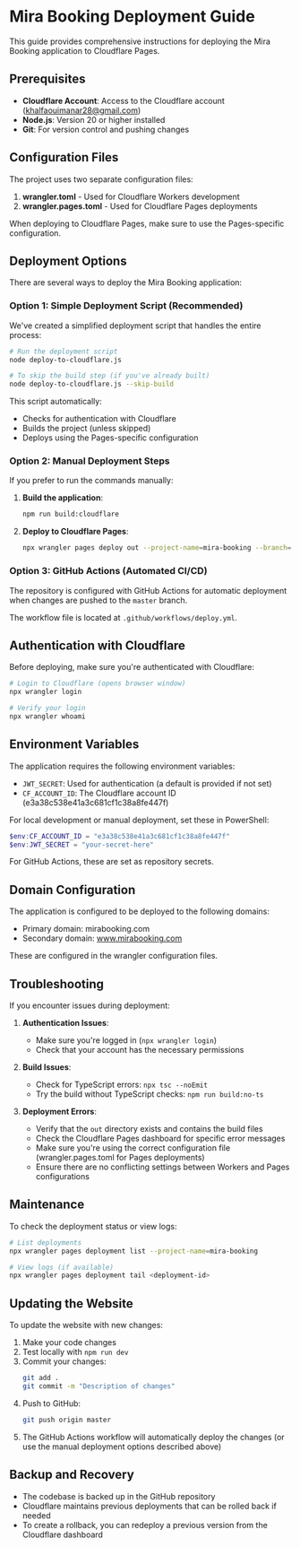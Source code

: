 # Mira Booking Deployment Guide

This guide provides comprehensive instructions for deploying the Mira Booking application to Cloudflare Pages.

## Prerequisites

- **Cloudflare Account**: Access to the Cloudflare account (khalfaouimanar28@gmail.com)
- **Node.js**: Version 20 or higher installed
- **Git**: For version control and pushing changes

## Configuration Files

The project uses two separate configuration files:

1. **wrangler.toml** - Used for Cloudflare Workers development
2. **wrangler.pages.toml** - Used for Cloudflare Pages deployments

When deploying to Cloudflare Pages, make sure to use the Pages-specific configuration.

## Deployment Options

There are several ways to deploy the Mira Booking application:

### Option 1: Simple Deployment Script (Recommended)

We've created a simplified deployment script that handles the entire process:

```bash
# Run the deployment script
node deploy-to-cloudflare.js

# To skip the build step (if you've already built)
node deploy-to-cloudflare.js --skip-build
```

This script automatically:
- Checks for authentication with Cloudflare
- Builds the project (unless skipped)
- Deploys using the Pages-specific configuration

### Option 2: Manual Deployment Steps

If you prefer to run the commands manually:

1. **Build the application**:
   ```bash
   npm run build:cloudflare
   ```

2. **Deploy to Cloudflare Pages**:
   ```bash
   npx wrangler pages deploy out --project-name=mira-booking --branch=main --config=wrangler.pages.toml
   ```

### Option 3: GitHub Actions (Automated CI/CD)

The repository is configured with GitHub Actions for automatic deployment when changes are pushed to the `master` branch.

The workflow file is located at `.github/workflows/deploy.yml`.

## Authentication with Cloudflare

Before deploying, make sure you're authenticated with Cloudflare:

```bash
# Login to Cloudflare (opens browser window)
npx wrangler login

# Verify your login
npx wrangler whoami
```

## Environment Variables

The application requires the following environment variables:

- `JWT_SECRET`: Used for authentication (a default is provided if not set)
- `CF_ACCOUNT_ID`: The Cloudflare account ID (e3a38c538e41a3c681cf1c38a8fe447f)

For local development or manual deployment, set these in PowerShell:

```powershell
$env:CF_ACCOUNT_ID = "e3a38c538e41a3c681cf1c38a8fe447f"
$env:JWT_SECRET = "your-secret-here"
```

For GitHub Actions, these are set as repository secrets.

## Domain Configuration

The application is configured to be deployed to the following domains:

- Primary domain: mirabooking.com
- Secondary domain: www.mirabooking.com

These are configured in the wrangler configuration files.

## Troubleshooting

If you encounter issues during deployment:

1. **Authentication Issues**:
   - Make sure you're logged in (`npx wrangler login`)
   - Check that your account has the necessary permissions

2. **Build Issues**:
   - Check for TypeScript errors: `npx tsc --noEmit`
   - Try the build without TypeScript checks: `npm run build:no-ts`

3. **Deployment Errors**:
   - Verify that the `out` directory exists and contains the build files
   - Check the Cloudflare Pages dashboard for specific error messages
   - Make sure you're using the correct configuration file (wrangler.pages.toml for Pages deployments)
   - Ensure there are no conflicting settings between Workers and Pages configurations

## Maintenance

To check the deployment status or view logs:

```bash
# List deployments
npx wrangler pages deployment list --project-name=mira-booking

# View logs (if available)
npx wrangler pages deployment tail <deployment-id>
```

## Updating the Website

To update the website with new changes:

1. Make your code changes
2. Test locally with `npm run dev`
3. Commit your changes:
   ```bash
   git add .
   git commit -m "Description of changes"
   ```
4. Push to GitHub:
   ```bash
   git push origin master
   ```
5. The GitHub Actions workflow will automatically deploy the changes
   (or use the manual deployment options described above)

## Backup and Recovery

- The codebase is backed up in the GitHub repository
- Cloudflare maintains previous deployments that can be rolled back if needed
- To create a rollback, you can redeploy a previous version from the Cloudflare dashboard 